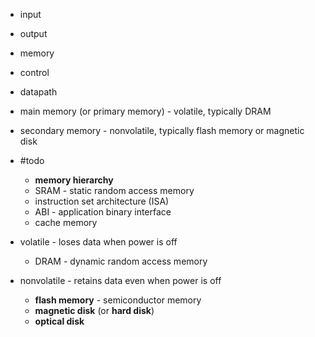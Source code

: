 

- input
- output
- memory
- control
- datapath

- main memory (or primary memory) - volatile, typically DRAM
- secondary memory - nonvolatile, typically flash memory or magnetic disk

- #todo
	- **memory hierarchy** 
	- SRAM - static random access memory
	- instruction set architecture (ISA)
	- ABI - application binary interface
	- cache memory

- volatile - loses data when power is off
	- DRAM - dynamic random access memory
- nonvolatile - retains data even when power is off
	- **flash memory** - semiconductor memory 
	- **magnetic disk** (or **hard disk**)
	- **optical disk** 